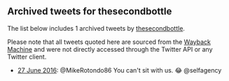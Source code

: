 ## Archived tweets for thesecondbottle

The list below includes 1 archived tweets by
[thesecondbottle](https://twitter.com/thesecondbottle).

Please note that all tweets quoted here are sourced from the
[Wayback Machine](https://web.archive.org) and were not directly accessed through the Twitter API or
any Twitter client.

* [27 June 2016](https://web.archive.org/web/20160628133946/https://twitter.com/thesecondbottle/status/747465578734981120): @MikeRotondo86  You can't sit with us. 😂  @selfagency <!--747465578734981120-->
